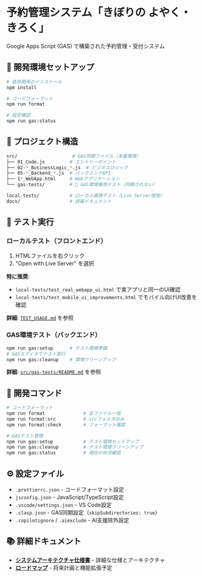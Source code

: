 # 予約管理システム「きぼりの よやく・きろく」

Google Apps Script (GAS) で構築された予約管理・受付システム

## 🚀 **開発環境セットアップ**

```bash
# 依存関係のインストール
npm install

# コードフォーマット
npm run format

# 設定確認
npm run gas:status
```

## 📁 **プロジェクト構造**

```bash
src/                    # GAS同期ファイル（本番環境）
├── 01_Code.js         # エントリーポイント
├── 02-*_BusinessLogic_*.js  # ビジネスロジック
├── 05-*_Backend_*.js  # バックエンドAPI
├── 1*_WebApp.html     # Webアプリケーション
└── gas-tests/         # 🚫 GAS環境専用テスト（同期されない）

local-tests/           # ローカル環境テスト（Live Server使用）
docs/                  # 詳細ドキュメント
```

## 🧪 **テスト実行**

### ローカルテスト（フロントエンド）

1. HTMLファイルを右クリック
2. "Open with Live Server" を選択

**特に推奨**:

- `local-tests/test_real_webapp_ui.html` で実アプリと同一のUI確認
- `local-tests/test_mobile_ui_improvements.html` でモバイル向けUI改善を確認

**詳細**: [`TEST_USAGE.md`](TEST_USAGE.md) を参照

### GAS環境テスト（バックエンド）

```bash
npm run gas:setup      # テスト環境準備
# GASエディタでテスト実行
npm run gas:cleanup    # 環境クリーンアップ
```

**詳細**: [`src/gas-tests/README.md`](src/gas-tests/README.md) を参照

## 🔧 **開発コマンド**

```bash
# コードフォーマット
npm run format              # 全ファイル一括
npm run format:src          # srcフォルダのみ
npm run format:check        # フォーマット確認

# GASテスト管理
npm run gas:setup           # テスト環境セットアップ
npm run gas:cleanup         # テスト環境クリーンアップ
npm run gas:status          # 現在の状況確認
```

## ⚙️ **設定ファイル**

- `.prettierrc.json` - コードフォーマット設定
- `jsconfig.json` - JavaScript/TypeScript設定
- `.vscode/settings.json` - VS Code設定
- `.clasp.json` - GAS同期設定（`skipSubdirectories: true`）
- `.copilotignore` / `.aiexclude` - AI支援除外設定

## 📚 **詳細ドキュメント**

- **[システムアーキテクチャ仕様書](docs/ARCHITECTURE.md)** - 詳細な仕様とアーキテクチャ
- **[ロードマップ](docs/roadmap.md)** - 将来計画と機能拡張予定
